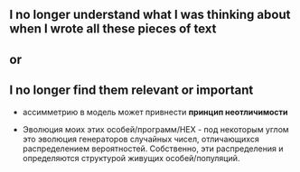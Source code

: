 ## I no longer understand what I was thinking about when I wrote all these pieces of text

## or

## I no longer find them relevant or important

* ассимметрию в модель может привнести __принцип неотличимости__

* Эволюция моих этих особей/программ/НЕХ - под некоторым углом это эволюция генераторов случайных чисел, отличающихся распределением вероятностей. Собственно, эти распределения и определяются структурой живущих особей/популяций.
